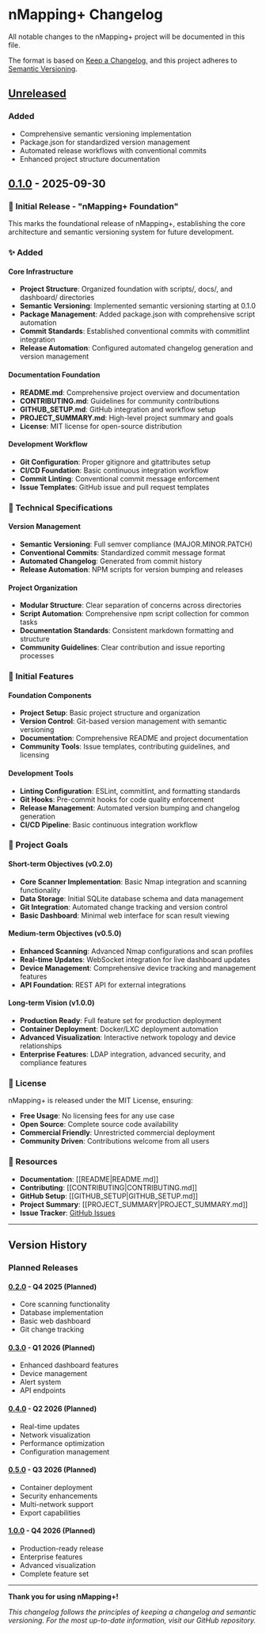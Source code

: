 # nMapping+ Changelog

All notable changes to the nMapping+ project will be documented in this file.

The format is based on [Keep a Changelog](https://keepachangelog.com/en/1.0.0/),
and this project adheres to [Semantic Versioning](https://semver.org/spec/v2.0.0.html).

## [Unreleased]

### Added

- Comprehensive semantic versioning implementation
- Package.json for standardized version management
- Automated release workflows with conventional commits
- Enhanced project structure documentation

## [0.1.0] - 2025-09-30

### 🎉 Initial Release - "nMapping+ Foundation"

This marks the foundational release of nMapping+, establishing the core architecture and semantic versioning system for future development.

### ✨ Added

#### Core Infrastructure

- **Project Structure**: Organized foundation with scripts/, docs/, and dashboard/ directories
- **Semantic Versioning**: Implemented semantic versioning starting at 0.1.0
- **Package Management**: Added package.json with comprehensive script automation
- **Commit Standards**: Established conventional commits with commitlint integration
- **Release Automation**: Configured automated changelog generation and version management

#### Documentation Foundation

- **README.md**: Comprehensive project overview and documentation
- **CONTRIBUTING.md**: Guidelines for community contributions
- **GITHUB_SETUP.md**: GitHub integration and workflow setup
- **PROJECT_SUMMARY.md**: High-level project summary and goals
- **License**: MIT license for open-source distribution

#### Development Workflow

- **Git Configuration**: Proper gitignore and gitattributes setup
- **CI/CD Foundation**: Basic continuous integration workflow
- **Commit Linting**: Conventional commit message enforcement
- **Issue Templates**: GitHub issue and pull request templates

### 🔧 Technical Specifications

#### Version Management

- **Semantic Versioning**: Full semver compliance (MAJOR.MINOR.PATCH)
- **Conventional Commits**: Standardized commit message format
- **Automated Changelog**: Generated from commit history
- **Release Automation**: NPM scripts for version bumping and releases

#### Project Organization

- **Modular Structure**: Clear separation of concerns across directories
- **Script Automation**: Comprehensive npm script collection for common tasks
- **Documentation Standards**: Consistent markdown formatting and structure
- **Community Guidelines**: Clear contribution and issue reporting processes

### 🎯 Initial Features

#### Foundation Components

- **Project Setup**: Basic project structure and organization
- **Version Control**: Git-based version management with semantic versioning
- **Documentation**: Comprehensive README and project documentation
- **Community Tools**: Issue templates, contributing guidelines, and licensing

#### Development Tools

- **Linting Configuration**: ESLint, commitlint, and formatting standards
- **Git Hooks**: Pre-commit hooks for code quality enforcement
- **Release Management**: Automated version bumping and changelog generation
- **CI/CD Pipeline**: Basic continuous integration workflow

### 🔄 Project Goals

#### Short-term Objectives (v0.2.0)

- **Core Scanner Implementation**: Basic Nmap integration and scanning functionality
- **Data Storage**: Initial SQLite database schema and data management
- **Git Integration**: Automated change tracking and version control
- **Basic Dashboard**: Minimal web interface for scan result viewing

#### Medium-term Objectives (v0.5.0)

- **Enhanced Scanning**: Advanced Nmap configurations and scan profiles
- **Real-time Updates**: WebSocket integration for live dashboard updates
- **Device Management**: Comprehensive device tracking and management features
- **API Foundation**: REST API for external integrations

#### Long-term Vision (v1.0.0)

- **Production Ready**: Full feature set for production deployment
- **Container Deployment**: Docker/LXC deployment automation
- **Advanced Visualization**: Interactive network topology and device relationships
- **Enterprise Features**: LDAP integration, advanced security, and compliance features

### 📄 License

nMapping+ is released under the MIT License, ensuring:

- **Free Usage**: No licensing fees for any use case
- **Open Source**: Complete source code availability
- **Commercial Friendly**: Unrestricted commercial deployment
- **Community Driven**: Contributions welcome from all users

### 🔗 Resources

- **Documentation**: [[README|README.md]]
- **Contributing**: [[CONTRIBUTING|CONTRIBUTING.md]]
- **GitHub Setup**: [[GITHUB_SETUP|GITHUB_SETUP.md]]
- **Project Summary**: [[PROJECT_SUMMARY|PROJECT_SUMMARY.md]]
- **Issue Tracker**: [GitHub Issues](https://github.com/th3Wheel/nmapping-plus/issues)

---

## Version History

### Planned Releases

#### [0.2.0] - Q4 2025 (Planned)

- Core scanning functionality
- Database implementation
- Basic web dashboard
- Git change tracking

#### [0.3.0] - Q1 2026 (Planned)

- Enhanced dashboard features
- Device management
- Alert system
- API endpoints

#### [0.4.0] - Q2 2026 (Planned)

- Real-time updates
- Network visualization
- Performance optimization
- Configuration management

#### [0.5.0] - Q3 2026 (Planned)

- Container deployment
- Security enhancements
- Multi-network support
- Export capabilities

#### [1.0.0] - Q4 2026 (Planned)

- Production-ready release
- Enterprise features
- Advanced visualization
- Complete feature set

---

**Thank you for using nMapping+!**

*This changelog follows the principles of keeping a changelog and semantic versioning. For the most up-to-date information, visit our GitHub repository.*

<!-- Version Links -->
[Unreleased]: https://github.com/th3Wheel/nmapping-plus/compare/v0.1.0...HEAD
[0.1.0]: https://github.com/th3Wheel/nmapping-plus/releases/tag/v0.1.0
[0.2.0]: https://github.com/th3Wheel/nmapping-plus/compare/v0.1.0...v0.2.0
[0.3.0]: https://github.com/th3Wheel/nmapping-plus/compare/v0.2.0...v0.3.0
[0.4.0]: https://github.com/th3Wheel/nmapping-plus/compare/v0.3.0...v0.4.0
[0.5.0]: https://github.com/th3Wheel/nmapping-plus/compare/v0.4.0...v0.5.0
[1.0.0]: https://github.com/th3Wheel/nmapping-plus/compare/v0.5.0...v1.0.0
